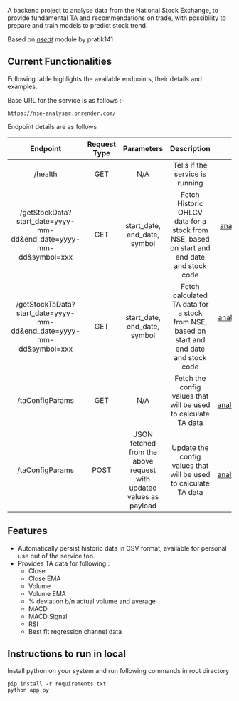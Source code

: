 A backend project to analyse data from the National Stock Exchange, to provide fundamental TA and recommendations on trade, with possibility to prepare and train models to predict stock trend. 

Based on [_nsedt_](https://github.com/pratik141/nsedt) module by pratik141 

## Current  Functionalities

Following table highlights the available endpoints, their details and examples.

Base URL for the service is as follows :-

```
https://nse-analyser.onrender.com/
```
Endpoint details are as follows

| Endpoint  | Request Type | Parameters | Description | Example |
| :---: | :---: | :---: |    :----:   |   :----:|
| /health | GET | N/A  | Tells if the service is running       |  https://nse-analyser.onrender.com/health  |
| /getStockData?start_date=yyyy-mm-dd&end_date=yyyy-mm-dd&symbol=xxx | GET | start_date, end_date, symbol  | Fetch Historic OHLCV data for a stock from NSE, based on start and end date and stock code       |  https://nse-analyser.onrender.com/getStockData?start_date=2023-06-02&end_date=2024-01-01&symbol=ITC  |
| /getStockTaData?start_date=yyyy-mm-dd&end_date=yyyy-mm-dd&symbol=xxx | GET | start_date, end_date, symbol  | Fetch calculated TA data for a stock from NSE, based on start and end date and stock code       |  https://nse-analyser.onrender.com/getStocTaData?start_date=2023-06-02&end_date=2024-01-01&symbol=ITC  |
| /taConfigParams | GET | N/A  | Fetch the config values that will be used to calculate TA data  |  https://nse-analyser.onrender.com/taConfigParams  |
| /taConfigParams | POST | JSON fetched from the above request with updated values as payload | Update the config values that will be used to calculate TA data  |  https://nse-analyser.onrender.com/taConfigParams  |=======

## Features

- Automatically persist historic data in CSV format, available for personal use out of the service too.
- Provides TA data for following :
    - Close
    - Close EMA
    - Volume
    - Volume EMA
    - % deviation b/n actual volume and average
    - MACD
    - MACD Signal
    - RSI
    - Best fit regression channel data

## Instructions to run in local

Install python on your system and run following commands in root directory
```
pip install -r requirements.txt
python app.py
```